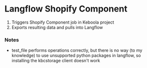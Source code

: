 # Langflow Shopify Component
1. Triggers Shopify Component job in Keboola project
2. Exports resulting data and pulls into Langflow

### Notes
+ test_file performs operations correctly, but there is no way (to my knowledge) to use unsupported python packages in langflow, so installing the kbcstorage client doesn't work
